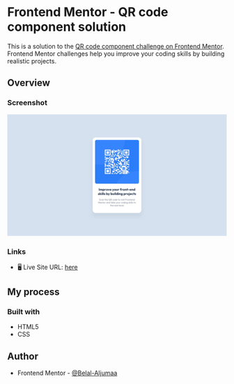 # Frontend Mentor - QR code component solution

This is a solution to the [QR code component challenge on Frontend Mentor](https://www.frontendmentor.io/challenges/qr-code-component-iux_sIO_H). Frontend Mentor challenges help you improve your coding skills by building realistic projects. 

## Overview
### Screenshot
![QR-code](./design/desktop-design.jpg)

### Links
- 🖥️ Live Site URL: [here]()

## My process
### Built with

- HTML5
- CSS

## Author
- Frontend Mentor - [@Belal-Aljumaa](https://www.frontendmentor.io/profile/Belal-Aljumaa)
